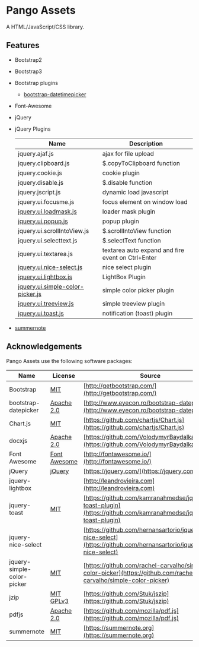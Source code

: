 Pango Assets
================

A HTML/JavaScript/CSS library.


Features
----------

 - Bootstrap2
 - Bootstrap3
 - Bootstrap plugins
   - [bootstrap-datetimepicker](./docs/bootstrap3/bootstrap3-datetimepicker.html)

 - Font-Awesome
 - jQuery
 - jQuery Plugins

   | Name                         | Description                         |
   |------------------------------|-------------------------------------|
   | jquery.ajaf.js               | ajax for file upload                |
   | jquery.clipboard.js          | $.copyToClipboard function          |
   | jquery.cookie.js             | cookie plugin                       |
   | jquery.disable.js            | $.disable function                  |
   | jquery.jscript.js            | dynamic load javascript             |
   | jquery.ui.focusme.js         | focus element on window load        |
   | [jquery.ui.loadmask.js](./docs/jquery/jquery.ui.loadmask.html)     | loader mask plugin |
   | [jquery.ui.popup.js](./docs/bootstrap5/jquery.ui.popup.html)           | popup plugin   |
   | jquery.ui.scrollIntoView.js  | $.scrollIntoView function           |
   | jquery.ui.selecttext.js      | $.selectText function               |
   | jquery.ui.textarea.js        | textarea auto expand and fire event on Ctrl+Enter   |
   | [jquery.ui.nice-select.js](./docs/jquery/jquery.ui.nice-select.html) | nice select plugin |
   | [jquery.ui.lightbox.js](./docs/jquery/jquery.ui.lightbox.html)     | LightBox Plugin  |
   | [jquery.ui.simple-color-picker.js](./docs/jquery/jquery.ui.simple-color-picker.html)           | simple color picker plugin |
   | [jquery.ui.treeview.js](./docs/bootstrap5/jquery.ui.treeview.html)     | simple treeview plugin |
   | [jquery.ui.toast.js](./docs/jquery/jquery.ui.toast.html)           | notification (toast) plugin |


 - [summernote](./docs/summernote.html)



Acknowledgements
----------------

Pango Assets use the following software packages:

| Name                    | License                                                       | Source                                                 |
|-------------------------|---------------------------------------------------------------|--------------------------------------------------------|
| Bootstrap               | [MIT](https://opensource.org/licenses/MIT)                    | [http://getbootstrap.com/](http://getbootstrap.com/) |
| bootstrap-datepicker    | [Apache 2.0](http://www.apache.org/licenses/LICENSE-2.0)      | [http://www.eyecon.ro/bootstrap-datepicker/](http://www.eyecon.ro/bootstrap-datepicker/) |
| Chart.js                | [MIT](https://opensource.org/licenses/MIT)                    | [https://github.com/chartjs/Chart.js](https://github.com/chartjs/Chart.js) |
| docxjs | [Apache 2.0](http://www.apache.org/licenses/LICENSE-2.0) | [https://github.com/VolodymyrBaydalka/docxjs](https://github.com/VolodymyrBaydalka/docxjs) |
| Font Awesome            | [Font Awesome](http://fontawesome.io/license/)                | [http://fontawesome.io/](http://fontawesome.io/) |
| jQuery                  | [jQuery](https://jquery.org/license/)                         | [https://jquery.com/](https://jquery.com/) |
| jquery-lightbox         |                                                               | [http://leandrovieira.com](http://leandrovieira.com) |
| jquery-toast            | [MIT](https://opensource.org/licenses/MIT)                    | [https://github.com/kamranahmedse/jquery-toast-plugin](https://github.com/kamranahmedse/jquery-toast-plugin) |
| jquery-nice-select      |  | [https://github.com/hernansartorio/jquery-nice-select](https://github.com/hernansartorio/jquery-nice-select) |
| jquery-simple-color-picker | [MIT](https://opensource.org/licenses/MIT) | [https://github.com/rachel-carvalho/simple-color-picker](https://github.com/rachel-carvalho/simple-color-picker) |
| jzip | [MIT GPLv3](https://github.com/Stuk/jszip/blob/main/LICENSE.markdown) | [https://github.com/Stuk/jszip](https://github.com/Stuk/jszip) |
| pdfjs                   | [Apache 2.0](http://www.apache.org/licenses/LICENSE-2.0)       | [https://github.com/mozilla/pdf.js](https://github.com/mozilla/pdf.js) |
| summernote              | [MIT](https://opensource.org/licenses/MIT)       | [https://summernote.org](https://summernote.org) |
